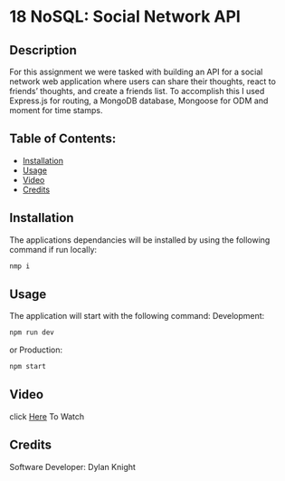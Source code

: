 # 18 NoSQL: Social Network API

## Description

For this assignment we were tasked with building an API for a social network web application where users can share their thoughts, react to friends’ thoughts, and create a friends list. To accomplish this I used Express.js for routing, a MongoDB database, Mongoose for ODM and moment for time stamps.

## Table of Contents:
- [Installation](#installation)
- [Usage](#usage)
- [Video](#video)
- [Credits](#credits)


## Installation

The applications dependancies will be installed by using the following command if run locally:

```bash
nmp i
```

## Usage

The application will start with the following command:
Development:
```bash
npm run dev
```

or
Production:
```bash
npm start
```

## Video
click [Here](https://www.youtube.com/watch?v=8Boey_KxnyE) To Watch

## Credits
Software Developer: Dylan Knight